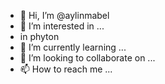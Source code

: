- 👋 Hi, I’m @aylinmabel
- 👀 I’m interested in ...
- in phyton
- 🌱 I’m currently learning ...
- 💞️ I’m looking to collaborate on ...
- 📫 How to reach me ...

<!---
aylinmabe/aylinmabe is a ✨ special ✨ repository because its `README.md` (this file) appears on your GitHub profile.
You can click the Preview link to take a look at your changes.
--->
